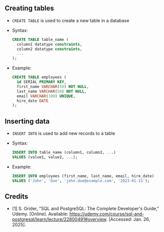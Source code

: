 ## Creating tables 

- `CREATE TABLE` is used to create a new table in a database
- Syntax:

  ```sql
  CREATE TABLE table_name (
    column1 datatype constraints,
    column2 datatype constraints,
    ...
  );
  ```

- Example:

  ```sql
  CREATE TABLE employees (
    id SERIAL PRIMARY KEY,
    first_name VARCHAR(50) NOT NULL,
    last_name VARCHAR(50) NOT NULL,
    email VARCHAR(100) UNIQUE,
    hire_date DATE
  );
  ```

## Inserting data

- `INSERT INTO` is used to add new records to a table
- Syntax:

  ```sql
  INSERT INTO table_name (column1, column2, ...)
  VALUES (value1, value2, ...);
  ```

- Example:

  ```sql
  INSERT INTO employees (first_name, last_name, email, hire_date)
  VALUES ('John', 'Doe', 'john.doe@example.com', '2023-01-15');
  ```

## Credits

- [1] S. Grider, "SQL and PostgreSQL: The Complete Developer's Guide," Udemy. [Online]. Available: https://udemy.com/course/sql-and-postgresql/learn/lecture/22800491#overview. [Accessed: Jan. 26, 2025].
